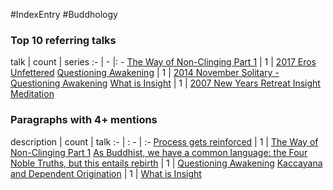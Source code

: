 #IndexEntry #Buddhology

### Top 10 referring talks
talk | count | series
:- | - |: -
<a data-href="The Way of Non-Clinging Part 1" href="The+Way+of+Non-Clinging+Part+1" class="internal-link" target="_blank" rel="noopener">The Way of Non-Clinging Part 1</a> | 1 | <a data-href="2017 Eros Unfettered" href="2017+Eros+Unfettered" class="internal-link" target="_blank" rel="noopener">2017 Eros Unfettered</a>
<a data-href="Questioning Awakening" href="Questioning+Awakening" class="internal-link" target="_blank" rel="noopener">Questioning Awakening</a> | 1 | <a data-href="2014 November Solitary - Questioning Awakening" href="2014+November+Solitary+-+Questioning+Awakening" class="internal-link" target="_blank" rel="noopener">2014 November Solitary - Questioning Awakening</a>
<a data-href="What is Insight" href="What+is+Insight" class="internal-link" target="_blank" rel="noopener">What is Insight</a> | 1 | <a data-href="2007 New Years Retreat Insight Meditation" href="2007+New+Years+Retreat+Insight+Meditation" class="internal-link" target="_blank" rel="noopener">2007 New Years Retreat Insight Meditation</a>


### Paragraphs with 4+ mentions
description | count | talk
:- | : - | :-
<a aria-label-position="top" aria-label="The Way of Non-Clinging Part 1 > Process gets reinforced" data-href="The Way of Non-Clinging Part 1#Process gets reinforced" href="The+Way+of+Non-Clinging+Part+1#Process+gets+reinforced" class="internal-link" target="_blank" rel="noopener">Process gets reinforced</a> | 1 | <a data-href="The Way of Non-Clinging Part 1" href="The+Way+of+Non-Clinging+Part+1" class="internal-link" target="_blank" rel="noopener">The Way of Non-Clinging Part 1</a>
<a aria-label-position="top" aria-label="Questioning Awakening > As Buddhist we have a common language the Four Noble Truths but this entails rebirth" data-href="Questioning Awakening#As Buddhist we have a common language the Four Noble Truths but this entails rebirth" href="Questioning+Awakening#As+Buddhist+we+have+a+common+language+the+Four+Noble+Truths+but+this+entails+rebirth" class="internal-link" target="_blank" rel="noopener">As Buddhist, we have a common language: the Four Noble Truths, but this entails rebirth</a> | 1 | <a data-href="Questioning Awakening" href="Questioning+Awakening" class="internal-link" target="_blank" rel="noopener">Questioning Awakening</a>
<a aria-label-position="top" aria-label="What is Insight > Kaccayana and Dependent Origination" data-href="What is Insight#Kaccayana and Dependent Origination" href="What+is+Insight#Kaccayana+and+Dependent+Origination" class="internal-link" target="_blank" rel="noopener">Kaccayana and Dependent Origination</a> | 1 | <a data-href="What is Insight" href="What+is+Insight" class="internal-link" target="_blank" rel="noopener">What is Insight</a>

